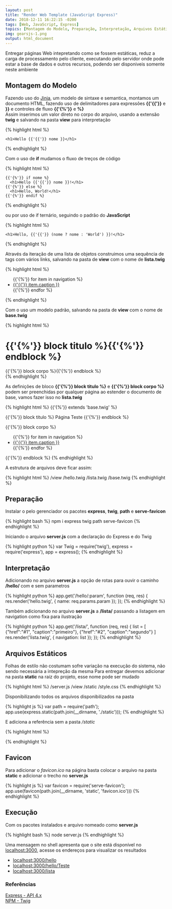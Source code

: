```yaml
---
layout: post
title: "Render Web Template (JavaScript Express)"
date: 2018-12-11 16:22:15 -0200
tags: [Web, JavaScript, Express]
topics: [Montagem do Modelo, Preparação, Interpretação, Arquivos Estáticos, Favicon, Execução]
img: gearsjs-1.png
output: html_document
---
```




Entregar páginas Web intepretando como se fossem estáticas, reduz a carga de processamento pelo cliente, executando pelo servidor onde pode estar a base de dados e outros recursos, podendo ser disponiveis somente neste ambiente

## Montagem do Modelo

Fazendo uso do [Jinja](http://jinja.pocoo.org/docs/2.10/templates/), um modelo de sintaxe e semantica, montamos um documento  HTML, fazendo uso de delimitadores para expressões **{{'{{'}}** e **}}** e controles de fluxo **{{'{%'}}** e **%}**  
Assim inserimos um valor direto no corpo do arquivo, usando a extensão **twig** e salvando na pasta **view** para interpretação


{% highlight html %}
<!doctype html>
	<h1>Hello {{'{{'}} nome }}</h1>
{% endhighlight %}

Com o uso de **if** mudamos o fluxo de treços de código


{% highlight html %}
<!doctype html>
	{{'{%'}} if nome %}
	  <h1>Hello {{'{{'}} nome }}!</h1>
	{{'{%'}} else %}
	  <h1>Hello, World!</h1>
	{{'{%'}} endif %}
{% endhighlight %}

ou por uso de if ternário, seguindo o padrão do **JavaScript**


{% highlight html %}
<!doctype html>
	<h1>Hello, {{'{{'}} (nome ? nome : 'World') }}!</h1>	
{% endhighlight %}

Através da iteração de uma lista de objetos construimos uma sequência de tags com vários links, salvando na pasta de **view** com o nome de **lista.twig**


{% highlight html %}
<!doctype html>
  <ul id="navigation">
  {{'{%'}} for item in navigation %}
      <li><a href="{{'{{'}} item.href }}">{{'{{'}} item.caption }}</a></li>
  {{'{%'}} endfor %}
  </ul>	
{% endhighlight %}

Com o uso um modelo padrão, salvando na pasta de **view** com o nome de **base.twig**


{% highlight html %}
<!doctype html>
  <h1>{{'{%'}} block titulo %}{{'{%'}} endblock %}</h1>

  <div class="wrapper">
    {{'{%'}} block corpo %}{{'{%'}} endblock %}
  </div>	
{% endhighlight %}

As definições de bloco **{{'{%'}} block titulo %}** e  **{{'{%'}} block corpo %}** podem ser preenchidas por qualquer página ao estender o documento de base, vamos fazer isso no **lista.twig**


{% highlight html %}
{{'{%'}} extends 'base.twig' %}

{{'{%'}} block titulo %}
Página Teste 
{{'{%'}} endblock %}

{{'{%'}} block corpo %}
  <ul id="navigation">
  {{'{%'}} for item in navigation %}
      <li><a href="{{'{{'}} item.href }}">{{'{{'}} item.caption }}</a></li>
  {{'{%'}} endfor %}
  </ul>	
{{'{%'}} endblock %}
{% endhighlight %}

A estrutura de arquivos deve ficar assim: 


{% highlight html %}
/view
	/hello.twig
	/lista.twig
	/base.twig
{% endhighlight %}

## Preparação

Instalar o pelo gerenciador os pacotes **express**, **twig**, **path** e **serve-favicon**


{% highlight bash %}
npm i express twig path serve-favicon
{% endhighlight %}

Iniciando o arquivo **server.js** com a declaração do Express e do Twig


{% highlight python %}
var Twig = require('twig'),
	express = require('express'),
	app = express();
{% endhighlight %}

## Interpretação

Adicionando no arquivo **server.js** a opção de rotas para ouvir o caminho **/hello/** com e sem parametros


{% highlight python %}
app.get('/hello/:param', function (req, res) {
	res.render('hello.twig', { name: req.params.param });
});
{% endhighlight %}

Também adicionando no arquivo **server.js** a **/lista/** passando a listagem em navigation como fixa para ilustração


{% highlight python %}
app.get('/lista/', function (req, res) {
    list = [
        {"href":"#1", "caption":"primeiro"},
        {"href":"#2", "caption":"segundo"}
    ]
	res.render('lista.twig', { navigation: list });
});
{% endhighlight %}

## Arquivos Estáticos

Folhas de estilo não costumam sofre variação na execução do sistema, não sendo necessária a intepreção da mesma
Para entregar devemos adicionar na pasta **static** na raiz do projeto, esse nome pode ser mudado


{% highlight html %}
/server.js
/view
/static
    /style.css
{% endhighlight %}

Disponibilizando todos os arquivos disponibilizados na pasta


{% highlight js %}
var path = require('path');
app.use(express.static(path.join(__dirname, './static')));
{% endhighlight %}

E adiciona a referência sem a pasta */static*


{% highlight html %}
<link rel="stylesheet" href="/style.css">
{% endhighlight %}

## Favicon

Para adicionar o *favicon.ico* na página basta colocar o arquivo na pasta **static** e adicionar o trecho no **server.js**


{% highlight js %}
var favicon = require('serve-favicon');
app.use(favicon(path.join(__dirname, 'static', 'favicon.ico')))
{% endhighlight %}

## Execução

Com os pacotes instalados e arquivo nomeado como **server.js**


{% highlight bash %}
node server.js
{% endhighlight %}

Uma mensagem no shell apresenta que o site está disponível no [localhost:3000](localhost:3000), acesse os endereços para visualizar os resultados
* [localhost:3000/hello](localhost:3000/hello)
* [localhost:3000/hello/Teste](localhost:3000/hello/Teste)
* [localhost:3000/lista](localhost:3000/lista)

### Referências

[Express - API 4.x](http://expressjs.com/pt-br/api.html)  
[NPM - Twig](https://www.npmjs.com/package/twig)  
